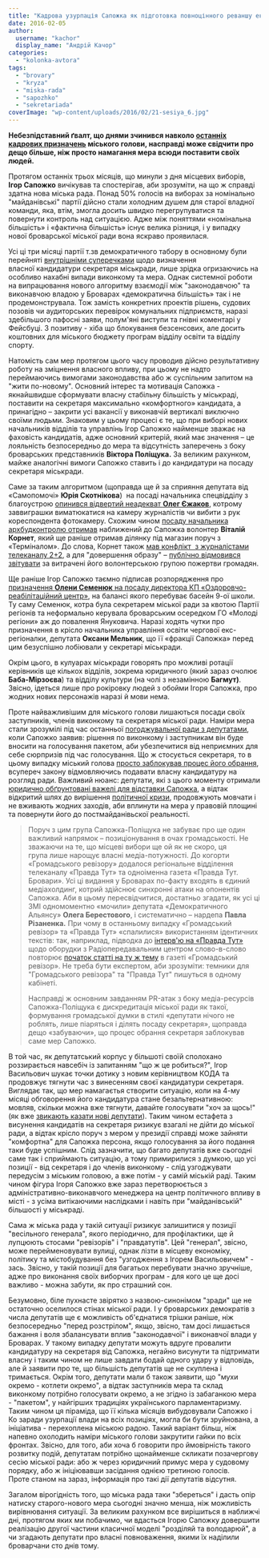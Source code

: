```yaml
---
title: "Кадрова узурпація Сапожка як підготовка повноцінного реваншу екс-регіоналів"
date: 2016-02-05
author: 
  username: "kachor"
  display_name: "Андрій Качор"
categories: 
  - "kolonka-avtora"
tags: 
  - "brovary"
  - "kryza"
  - "miska-rada"
  - "sapozhko"
  - "sekretariada"
coverImage: "wp-content/uploads/2016/02/21-sesiya_6.jpg"
---
```


**Небезпідставний ґвалт, що днями зчинився навколо [останніх кадрових призначень](https://mpz.brovary.org/vitalij-kornet-ocholyt-brovarskyj-arhitekturno-budivelnyj-kontrol/) міського голови, насправді може свідчити про дещо більше, ніж просто намагання мера всюди поставити своїх людей.**

Протягом останніх трьох місяців, що минули з дня місцевих виборів, **Ігор Сапожко** вичікував та спостерігав, аби зрозуміти, на що ж справді здатна нова міська рада. Понад 50% голосів на виборах за номінально "майданівські" партії дійсно стали холодним душем для старої владної команди, яка, втім, змогла досить швидко перегрупуватися та повернути контроль над ситуацією. Адже між поняттями «номінальна більшість» і «фактична більшість» існує велика різниця, і у випадку нової броварської міської ради вона яскраво проявилася.

Усі ці три місяці партії т.зв демократичного табору в основному були перейняті [внутрішніми суперечками](https://mpz.brovary.org/brovarska-sekretariada-koly-sytuatsiya-girsha-za-patovu/) щодо визначення власної кандидатури секретаря міськради, лише зрідка огризаючись на особливо нахабні випади виконкому та мера. Однак системної роботи на випрацювання нового алгоритму взаємодії між "законодавчою" та виконавчою владою у Броварах «демократична більшість» так і не продемонструвала. Тож замість конкретних проектів рішень, судових позовів чи аудиторських перевірок комунальних підприємств, наразі здебільшого пафосні заяви, полум'яні виступи та гнівні коментарі у Фейсбуці. З позитиву - хіба що блокування безсенсових, але досить коштовних для міського бюджету програм відділу освіти та відділу спорту.

Натомість сам мер протягом цього часу проводив дійсно результативну роботу на зміцнення власного впливу, при цьому не надто переймаючись вимогами законодавства або ж суспільним запитом на "жити по-новому". Основний інтерес та мотивація Сапожка - якнайшвидше сформувати власну стабільну більшість у міськраді, поставити на секретаря максимально «комфортного» кандидата, а принагідно – закрити усі вакансії у виконавчій вертикалі виключно своїми людьми. Знаковим у цьому процесі є те, що при виборі нових начальників відділів та управлінь Ігор Сапожко найменше зважає на фаховість кандидатів, адже основний критерій, який має значення – це лояльність безпосередньо до мера та відсутність заперечень з боку броварських представників **Віктора Поліщука.** За великим рахунком, майже аналогічні вимоги Сапожко ставить і до кандидатури на посаду секретаря міськради.

Саме за таким алгоритмом (щоправда ще й за сприяння депутата від «Самопомочі» **Юрія Скотнікова**)  на посаді начальника спецвідділу з благоустрою [опинився відвертий неадекват **Олег Єжаков**](https://mpz.brovary.org/onovlennya-vlady-sapozhko-pryznachyv-titushku-yezhakova-nachalnykom-spetsviddilu-z-blagoustroyu/), котрому заввиграшки виматюкатися на камеру журналістів чи вибити з рук кореспондента фотокамеру. Схожим чином [посаду начальника архбудконтролю отримав](https://mpz.brovary.org/vitalij-kornet-ocholyt-brovarskyj-arhitekturno-budivelnyj-kontrol/) наближений до Сапожка волонтер **Віталій Корнет**, який ще раніше отримав ділянку під магазин поруч з «Терміналом». До слова, Корнет також [мав конфлікт  з журналістами телеканалу 2+2](http://www.telekritika.ua/pravo/2015-03-27/105432), а для "довершення образу" – [публічно відмовився звітувати](https://www.facebook.com/groups/brovary/permalink/1171835642846400/) за витрачені  його волонтерською групою пожертви громадян.

Ще раніше Ігор Сапожко таємно підписав розпорядження про [призначення **Олени Семенюк** на посаду директора КП «Оздоровчо-реабілітаційний центр»](https://mpz.brovary.org/u-basejni-9-oyi-shkoly-taryfy-vdvichi-vyshhi-za-kupavu-bo-kliyentiv-zustrichayut-z-posmishkoyu/), на балансі якого перебуває басейн 9-ої школи. Ту саму Семенюк, котра була секретарем міської ради за квотою Партії регіонів та неформально керувала броварським осередком ГО «Молоді регіони» аж до повалення Януковича. Наразі ходять чутки про призначення в крісло начальника управління освіти чергової екс-регіоналки, депутата **Оксани Мельник**, що її «фракції Сапожка» перед цим безуспішно лобіювали у секретарі міськради.

Окрім цього, в кулуарах міськради говорять про можливі ротації керівників ще кількох відділів, зокрема юридичного (який зараз очолює **Баба-Мірзоєва**) та відділу культури (на чолі з незамінною **Багмут)**. Звісно, ідеться лише про рокіровку людей з обойми Ігоря Сапожка, про жодних нових персонажів наразі й мови нема.

Проте найважливішим для міського голови лишаються посади своїх заступників, членів виконкому та секретаря міської ради. Наміри мера стали зрозумілі під час останньої [погоджувальної ради з депутатами](https://mpz.brovary.org/sapozhko-vidmovlyayetsya-nazyvaty-im-ya-svogo-vysuvantsya-u-sekretari-miskrady/), коли Сапожко заявив: рішення по виконкому і заступникам він буде вносити на голосування пакетом, аби убезпечитися від неприємних для себе сюрпризів під час голосування. Що ж стосується секретаря, то в цьому випадку міський голова [просто заблокував процес його обрання](https://mpz.brovary.org/sapozhko-porushuye-zakon-blokuyuchy-obrannya-sekretarya-miskrady-yuryst/), всупереч закону відмовляючись подавати власну кандидатуру на розгляд ради. Важливий нюанс: депутати, які з цього моменту отримали [юридично обґрунтовані важелі для відставки Сапожка](https://mpz.brovary.org/sapozhko-porushuye-zakon-blokuyuchy-obrannya-sekretarya-miskrady-yuryst/), а відтак відкритий шлях до вирішення [політичної кризи](https://mpz.brovary.org/usi-zradyly-vsih-yak-zrujnuvalas-tak-i-ne-stvorena-koalitsiya-demokratychnyh-syl/), продовжують мовчати і не вживають жодних заходів, аби вплинути на мера у правовій площині та повернути його до постмайданівьскої реальності.

> Поруч з цим група Сапожка-Поліщука не забуває про ще один важливий напрямок – позиціонування в очах громадськості. Не зважаючи на те, що місцеві вибори ще ой як не скоро, ця група лише нарощує власні медіа-потужності. До когорти «Громадського ревізору» додалося регіональне відділення телеканалу «Правда Тут» та одноіменна газета «Правда Тут. Бровари». Усі ці видання у Броварах по-факту входять в єдиний медіахолдинг, котрий здійснює синхронні атаки на опонентів Сапожка. Аби в цьому пересвідчитися, достатньо згадати, як усі ці ЗМІ одномоментно «мочили» депутата «Демократичного Альянсу» **Олега Берестового**, і систематично – нардепа **Павла Різаненка.** При чому в останньому випадку «Громадський ревізор» та «Правда Тут» «спалилися» використанням ідентичних текстів: так, наприклад, підводка до [інтерв'ю на «Правда Тут»](https://www.youtube.com/watch?v=ibxqBe0DXIE) щодо оборудки з Радіопередавальним центром слово-в-слово повторює [початок статті на ту ж тему](https://revisor.org.ua/tema-tyzhnia/776-anatoliy-hunko-pavlo-rizanenko-planuye-reyderskyy-zakhvat-94-ha-pryvatnoyi-zemli-v-brovarakh) в газеті «Громадський ревізор». Не треба бути експертом, аби зрозуміти: темники для "Громадського ревізора" та "Правда Тут" пишуться в одному кабінеті.
> 
> Насправді ж основним завданням PR-атак з боку медіа-ресурсів Сапожка-Поліщука є дискредитація міської ради як такої, формування громадської думки в стилі «депутати нічого не роблять, лише піаряться і ділять посаду секретаря», щоправда дещо «забуваючи», що процес обрання секретаря заблокував саме мер Сапожко.

В той час, як депутатський корпус у більшоті своїй сполохано роззирається навсебіч із запитанням "що ж це робиться?", Ігор Васильович шукає точки дотику з новим керівництвом КОДА та продовжує тягнути час з винесенням своєї кандидатури секретаря. Виглядає так, що мер намагаєтья створити ситуацію, коли на 4-му місяці обговорення його кандидатура стане безальтернативною: мовляв, скільки можна вже тягнути, давайте голосувати "хоч за щось!" (як вже [звикають казати нові депутати](https://mpz.brovary.org/miska-rada-dala-bagmut-zelene-svitlo-nadali-keruvaty-kulturoyu-u-brovarah/)). Таким чином естафета з висунення кандидатів на секретаря ризикує взагалі не дійти до міської ради, а відтак крісло поруч з мером у президії справді може зайняти "комфортна" для Сапожка персона, якщо голосування за його подання таки буде успішним. Слід зазначити, що багато депутатів вже сьогодні саме так і сприймають ситуацію, а тому примирилися з думкою, що усі позиції - від секретаря і до членів виконкому - слід узгоджувати передусім з міським головою, а вже потім - у самій міській раді. Таким чином фігура Ігоря Сапожко вже зараз перетворюється з адміністративно-виконавчого менеджера на центр політичного впливу в місті - з усіма витікаючими наслідками і навіть при "майданівській" більшості у міськраді.

Сама ж міська рада у такій ситуації ризикує залишитися у позиції "весільного генерала", якого періодично, для профілактики, ще й лупцюють стосами "ревізорів" і "правдатутів". Цей "генерал", звісно, може перейменовувати вулиці, однак лізти в місцеву економіку, політику та містобудування без "узгодження з Ігорем Васильовичем" - зась. Звісно, у такій позиції для багатьох перебувати значно зручніше, адже про виконання своїх виборчих програм - для кого це ще досі важливо - можна забути, як про страшний сон.

Безумовно, біле пухнасте звірятко з назвою-синонімом "зради" ще не остаточно оселилося стінах міської ради. І у броварських демократів з числа депутатів ще є можливість об'єднатися трішки раніше, ніж безпосередньо "перед розстрілом", якщо, звісно, там досі лишається бажання і воля збалансувати вплив "законодавчої" і виконавчої влади у Броварах. У такому випадку депутати можуть вдруге провалити кандидатуру на секретаря від Сапожка, негайно висунути та підтримати власну і таким чином не лише завдати бодай одного удару у відповідь, але й заявити про те, що більшість депутатів ще не скуплена і тримається. Окрім того, депутати мали б також заявити, що "мухи окремо - котлети окремо", а відтак заступників мера та склад виконкому потрібно голосувати окремо, а не згідно із забаганкою мера - "пакетом", у найгірших традиціях українського парламентаризму. Таким чином ця піраміда, що її кілька місяців вибудовували Сапожко і Ко заради узурпації влади на всіх позиціях, могла би бути зруйнована, а ініціатива - перехоплена міською радою. Такий варіант більш, ніж напевно охолодить наміри міського голови закрутити гайки по всіх фронтах. Звісно, для того, аби хоча б говорити про ймовірність такого розвитку подій, депутатам потрібно щонайменше скликати позачергову сесію міської ради: або ж через юридичний примус мера у судовому порядку, або ж ініціювавши засідання однією третиною голосів. Проте станом на зараз, інформація про такі дії депутатів відсутня.

Загалом вірогідність того, що міська рада таки "збереться" і дасть опір натиску старого-нового мера сьогодні значно менша, ніж можливість вирівнювання ситуації. За великим рахунком все вирішиться в наближчі дні, протягом яких ми побачимо, чи вдасться Ігорю Сапожку довершити реалізацію другої частини класичної моделі "розділяй та володарюй", а чи згадають депутати про власні повноваження, якими їх наділили броварчани сто днів тому.
